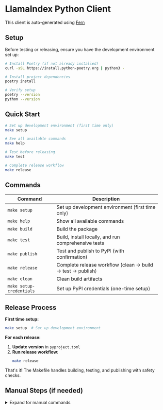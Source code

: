 # LlamaIndex Python Client

This client is auto-generated using [Fern](https://buildwithfern.com/docs/intro)

## Setup

Before testing or releasing, ensure you have the development environment set up:

```bash
# Install Poetry (if not already installed)
curl -sSL https://install.python-poetry.org | python3 -

# Install project dependencies
poetry install

# Verify setup
poetry --version
python --version
```

## Quick Start

```bash
# Set up development environment (first time only)
make setup

# See all available commands
make help

# Test before releasing
make test

# Complete release workflow  
make release
```

## Commands

| Command | Description |
|---------|-------------|
| `make setup` | Set up development environment (first time only) |
| `make help` | Show all available commands |
| `make build` | Build the package |
| `make test` | Build, install locally, and run comprehensive tests |
| `make publish` | Test and publish to PyPI (with confirmation) |
| `make release` | Complete release workflow (clean → build → test → publish) |
| `make clean` | Clean build artifacts |
| `make setup-credentials` | Set up PyPI credentials (one-time setup) |

## Release Process

**First time setup:**
```bash
make setup  # Set up development environment
```

**For each release:**
1. **Update version** in `pyproject.toml`
2. **Run release workflow:**
   ```bash
   make release
   ```

That's it! The Makefile handles building, testing, and publishing with safety checks.

## Manual Steps (if needed)

<details>
<summary>Expand for manual commands</summary>

**Build and test manually:**
```bash
poetry build
pip install --force-reinstall dist/llama_cloud-*-py3-none-any.whl
python test_local_build.py
```

**Setup credentials manually:**
```bash
poetry config pypi-token.pypi <your-token>
```
Get token from [1Password](https://start.1password.com/open/i?a=32SA66TZ3JCRXOCMASLSDCT5TI&v=lhv7hvb5o46cwo257c3hviqkle&i=yvslwei7jtf6tgqamzcdantqi4&h=llamaindex.1password.com)

</details>
